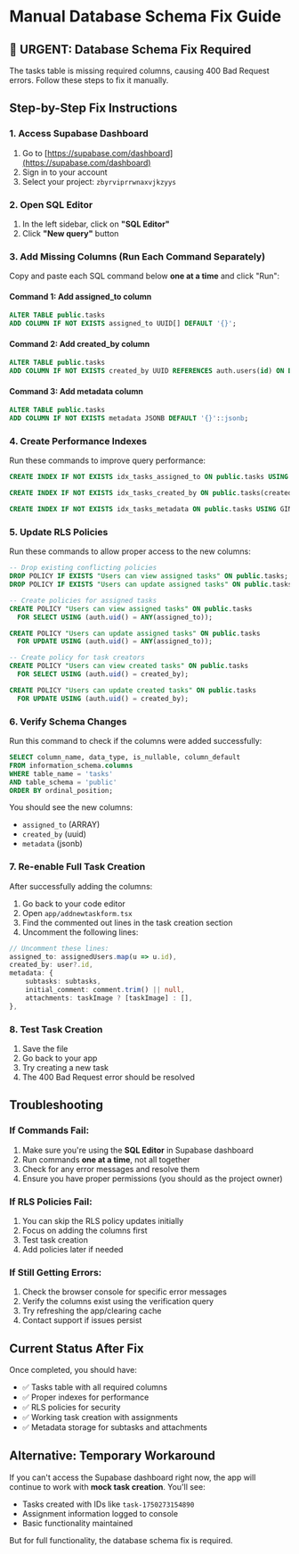 # Manual Database Schema Fix Guide

## 🚨 URGENT: Database Schema Fix Required

The tasks table is missing required columns, causing 400 Bad Request errors. Follow these steps to fix it manually.

## Step-by-Step Fix Instructions

### 1. Access Supabase Dashboard
1. Go to [https://supabase.com/dashboard](https://supabase.com/dashboard)
2. Sign in to your account
3. Select your project: `zbyrviprrwnaxvjkzyys`

### 2. Open SQL Editor
1. In the left sidebar, click on **"SQL Editor"**
2. Click **"New query"** button

### 3. Add Missing Columns (Run Each Command Separately)

Copy and paste each SQL command below **one at a time** and click "Run":

#### Command 1: Add assigned_to column
```sql
ALTER TABLE public.tasks 
ADD COLUMN IF NOT EXISTS assigned_to UUID[] DEFAULT '{}';
```

#### Command 2: Add created_by column
```sql
ALTER TABLE public.tasks 
ADD COLUMN IF NOT EXISTS created_by UUID REFERENCES auth.users(id) ON DELETE SET NULL;
```

#### Command 3: Add metadata column
```sql
ALTER TABLE public.tasks 
ADD COLUMN IF NOT EXISTS metadata JSONB DEFAULT '{}'::jsonb;
```

### 4. Create Performance Indexes
Run these commands to improve query performance:

```sql
CREATE INDEX IF NOT EXISTS idx_tasks_assigned_to ON public.tasks USING GIN(assigned_to);
```

```sql
CREATE INDEX IF NOT EXISTS idx_tasks_created_by ON public.tasks(created_by);
```

```sql
CREATE INDEX IF NOT EXISTS idx_tasks_metadata ON public.tasks USING GIN(metadata);
```

### 5. Update RLS Policies
Run these commands to allow proper access to the new columns:

```sql
-- Drop existing conflicting policies
DROP POLICY IF EXISTS "Users can view assigned tasks" ON public.tasks;
DROP POLICY IF EXISTS "Users can update assigned tasks" ON public.tasks;
```

```sql
-- Create policies for assigned tasks
CREATE POLICY "Users can view assigned tasks" ON public.tasks
  FOR SELECT USING (auth.uid() = ANY(assigned_to));
```

```sql
CREATE POLICY "Users can update assigned tasks" ON public.tasks
  FOR UPDATE USING (auth.uid() = ANY(assigned_to));
```

```sql
-- Create policy for task creators
CREATE POLICY "Users can view created tasks" ON public.tasks
  FOR SELECT USING (auth.uid() = created_by);
```

```sql
CREATE POLICY "Users can update created tasks" ON public.tasks
  FOR UPDATE USING (auth.uid() = created_by);
```

### 6. Verify Schema Changes
Run this command to check if the columns were added successfully:

```sql
SELECT column_name, data_type, is_nullable, column_default
FROM information_schema.columns 
WHERE table_name = 'tasks' 
AND table_schema = 'public'
ORDER BY ordinal_position;
```

You should see the new columns:
- `assigned_to` (ARRAY)
- `created_by` (uuid)
- `metadata` (jsonb)

### 7. Re-enable Full Task Creation
After successfully adding the columns:

1. Go back to your code editor
2. Open `app/addnewtaskform.tsx`
3. Find the commented out lines in the task creation section
4. Uncomment the following lines:

```typescript
// Uncomment these lines:
assigned_to: assignedUsers.map(u => u.id),
created_by: user?.id,
metadata: {
    subtasks: subtasks,
    initial_comment: comment.trim() || null,
    attachments: taskImage ? [taskImage] : [],
},
```

### 8. Test Task Creation
1. Save the file
2. Go back to your app
3. Try creating a new task
4. The 400 Bad Request error should be resolved

## Troubleshooting

### If Commands Fail:
1. Make sure you're using the **SQL Editor** in Supabase dashboard
2. Run commands **one at a time**, not all together
3. Check for any error messages and resolve them
4. Ensure you have proper permissions (you should as the project owner)

### If RLS Policies Fail:
1. You can skip the RLS policy updates initially
2. Focus on adding the columns first
3. Test task creation
4. Add policies later if needed

### If Still Getting Errors:
1. Check the browser console for specific error messages
2. Verify the columns exist using the verification query
3. Try refreshing the app/clearing cache
4. Contact support if issues persist

## Current Status After Fix

Once completed, you should have:
- ✅ Tasks table with all required columns
- ✅ Proper indexes for performance
- ✅ RLS policies for security
- ✅ Working task creation with assignments
- ✅ Metadata storage for subtasks and attachments

## Alternative: Temporary Workaround

If you can't access the Supabase dashboard right now, the app will continue to work with **mock task creation**. You'll see:
- Tasks created with IDs like `task-1750273154890`
- Assignment information logged to console
- Basic functionality maintained

But for full functionality, the database schema fix is required. 